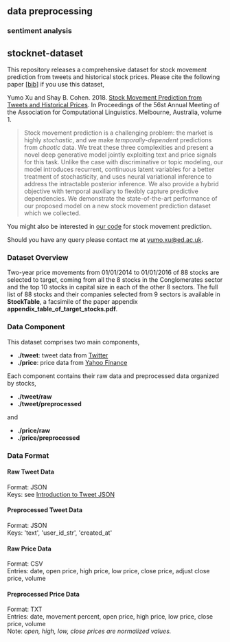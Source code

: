 ## data preprocessing

### sentiment analysis
## stocknet-dataset

This repository releases a comprehensive dataset for stock movement prediction from tweets and historical stock prices. Please cite the following paper [[bib](https://aclanthology.info/papers/P18-1183/p18-1183.bib)] if you use this dataset,  

Yumo Xu and Shay B. Cohen. 2018. [Stock Movement Prediction from Tweets and Historical Prices](http://aclweb.org/anthology/P18-1183). In Proceedings of the 56st Annual Meeting of the Association for Computational Linguistics. Melbourne, Australia, volume 1.
> Stock movement prediction is a challenging problem: the market is highly *stochastic*, and we make *temporally-dependent* predictions from *chaotic* data. We treat these three complexities and present a novel deep generative model jointly exploiting text and price signals for this task. Unlike the case with discriminative or topic modeling, our model introduces recurrent, continuous latent variables for a better treatment of stochasticity, and uses neural variational inference to address the intractable posterior inference. We also provide a hybrid objective with  temporal auxiliary to flexibly capture predictive dependencies. We demonstrate the state-of-the-art performance of our proposed model on a new stock movement prediction dataset which we collected.

You might also be interested in [our code](https://github.com/yumoxu/stocknet-code) for stock movement prediction. 

Should you have any query please contact me at [yumo.xu@ed.ac.uk](mailto:yumo.xu@ed.ac.uk).

### Dataset Overview
Two-year price movements from 01/01/2014 to 01/01/2016 of 88 stocks are selected to target, coming from all the 8 stocks in the Conglomerates sector and the top 10 stocks in capital size in each of the other 8 sectors. The full list of 88 stocks and their companies selected from 9 sectors is available in **StockTable**, a facsimile of the paper appendix **appendix\_table\_of\_target\_stocks.pdf**.

### Data Component
This dataset comprises two main components,

* **./tweet**: tweet data from [Twitter](https://twitter.com/)
* **./price**: price data from [Yahoo Finance](http://nance.yahoo.com/) 

Each component contains their raw data and preprocessed data organized by stocks,  

* **./tweet/raw**
* **./tweet/preprocessed**

and  

* **./price/raw**  
* **./price/preprocessed**

### Data Format

#### Raw Tweet Data
Format: JSON  
Keys: see [Introduction to Tweet JSON](https://developer.twitter.com/en/docs/tweets/data-dictionary/overview/intro-to-tweet-json
)

#### Preprocessed Tweet Data
Format: JSON  
Keys: 'text', 'user\_id\_str', 'created\_at'

#### Raw Price Data
Format: CSV  
Entries: date, open price, high price, low price, close price, adjust close price, volume  

#### Preprocessed Price Data
Format: TXT  
Entries: date, movement percent, open price, high price, low price, close price, volume  
Note: *open, high, low, close prices are normalized values.*

